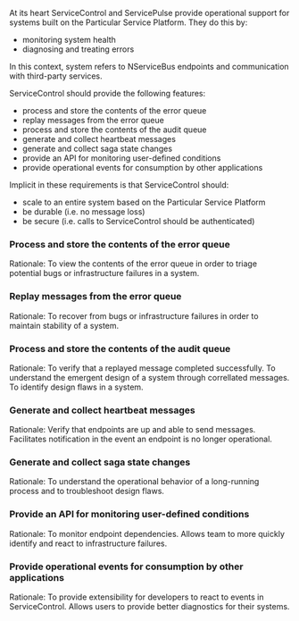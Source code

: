 At its heart ServiceControl and ServicePulse provide operational support for systems built on the Particular Service Platform. They do this by:

- monitoring system health
- diagnosing and treating errors

In this context, system refers to NServiceBus endpoints and communication with third-party services.

ServiceControl should provide the following features:

- process and store the contents of the error queue
- replay messages from the error queue
- process and store the contents of the audit queue
- generate and collect heartbeat messages
- generate and collect saga state changes
- provide an API for monitoring user-defined conditions
- provide operational events for consumption by other applications

Implicit in these requirements is that ServiceControl should:

- scale to an entire system based on the Particular Service Platform
- be durable (i.e. no message loss)
- be secure (i.e. calls to ServiceControl should be authenticated)

### Process and store the contents of the error queue

Rationale: To view the contents of the error queue in order to triage potential bugs or infrastructure failures in a system.

### Replay messages from the error queue

Rationale: To recover from bugs or infrastructure failures in order to maintain stability of a system.

### Process and store the contents of the audit queue

Rationale: To verify that a replayed message completed successfully. To understand the emergent design of a system through correllated messages. To identify design flaws in a system.

### Generate and collect heartbeat messages

Rationale: Verify that endpoints are up and able to send messages. Facilitates notification in the event an endpoint is no longer operational.

### Generate and collect saga state changes

Rationale: To understand the operational behavior of a long-running process and to troubleshoot design flaws.

### Provide an API for monitoring user-defined conditions

Rationale: To monitor endpoint dependencies. Allows team to more quickly identify and react to infrastructure failures.

### Provide operational events for consumption by other applications

Rationale: To provide extensibility for developers to react to events in ServiceControl. Allows users to provide better diagnostics for their systems.

